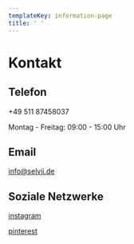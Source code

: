 ```yaml
---
templateKey: information-page
title: ' '
---
```

# Kontakt

## Telefon

+49 511 87458037

Montag - Freitag: 09:00 - 15:00 Uhr

## Email

info@selvii.de

## Soziale Netzwerke

[instagram](https://www.instagram.com/selviiofficial/)

[pinterest](https://www.pinterest.de/cd815bc591e728ea8ef3d6be17ae77/?eq=selvii%20wom&etslf=3710)
